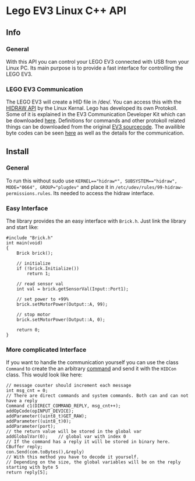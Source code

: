 # Lego EV3 Linux C++ API

## Info

### General
With this API you can control your LEGO EV3 connected with USB from your Linux PC. Its main purpose is to provide a fast interface for controlling the LEGO EV3.

### LEGO EV3 Communication
The LEGO EV3 will create a HID file in /dev/. You can access this with the [HIDRAW API](https://www.kernel.org/doc/html/latest/hid/hidraw.html) by the Linux Kernal.
Lego has developed its own Protokoll. Some of it is explained in the EV3 Communication Developer Kit which can be downloaded [here](https://education.lego.com/de-de/product-resources/mindstorms-ev3/downloads/developer-kits). Definitions for commands and other protokoll related things can be downloaded from the original [EV3 sourcecode](https://github.com/mindboards/ev3sources). The availible byte codes can be seen [here](http://ev3.fantastic.computer/doxygen/index.html) as well as the details for the communication.
## Install
### General
To run this without sudo use 
```KERNEL=="hidraw*", SUBSYSTEM=="hidraw", MODE="0664", GROUP="plugdev"```
and place it in `/etc/udev/rules/99-hidraw-permissions.rules`.
Its needed to access the hidraw interface.
### Easy Interface
The library provides the an easy interface with `Brick.h`. Just link the library and start like:
```
#include "Brick.h"
int main(void)
{
	Brick brick();
	
	// initialize
	if (!brick.Initialize())
		return 1;

	// read sensor val
	int val = brick.getSensorVal(Input::Port1);

	// set power to +99%
	brick.setMotorPower(Output::A, 99);

	// stop motor
	brick.setMotorPower(Output::A, 0);

	return 0;
}
```
### More complicated Interface
If you want to handle the communication yourself you can use the class `Command` to create the an arbitrary [command](http://ev3.fantastic.computer/doxygen/bytecodes.html) and send it with the  `HIDCon` class. 
This would look like here:
```
// message counter should increment each message
int msg_cnt = 0;
// There are direct commands and system commands. Both can and can not have a reply
Command c1(DIRECT_COMMAND_REPLY, msg_cnt++);
addOpCode(opINPUT_DEVICE);
addParameter((uint8_t)GET_RAW);
addParameter((uint8_t)0);
addParameter(port);
// the return value will be stored in the global var
addGlobalVar(0);	// global var with index 0
// If the command has a reply it will be stored in binary here.
CBuffer reply;
con.Send(com.toBytes(),&reply)
// With this method you have to decode it yourself.
// Depending on the size, the global variables will be on the reply starting with byte 5
return reply[5];
```
